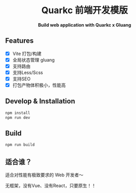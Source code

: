 <div align="center">
  <h1>Quarkc 前端开发模版</h1>
  <h4>Build web application with Quarkc x Gluang</h4>
</div>

## Features

- [x] Vite 打包/构建
- [x] 全局状态管理 gluang
- [x] 支持路由
- [x] 支持Less/Scss
- [x] 支持SEO
- [x] 打包产物体积极小，性能高

## Develop & Installation

```bash
npm install
npm run dev
```

## Build

```bash
npm run build
```

## 适合谁？

适合对性能有极致要求的 Web 开发者～

无框架，没有Vue、没有React，只要原生！！
